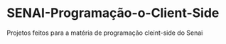 # SENAI-Programação-o-Client-Side
Projetos feitos para a matéria de programação cleint-side do Senai
